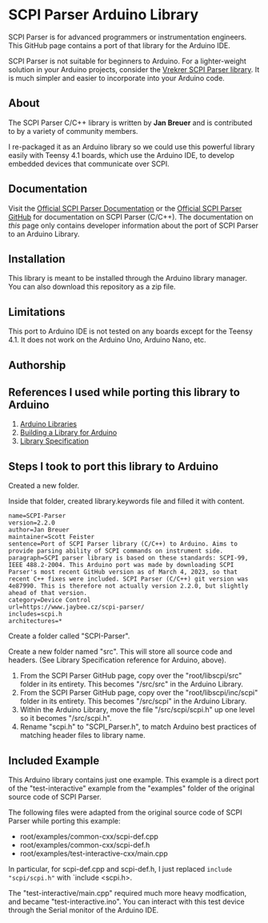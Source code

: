# SCPI Parser Arduino Library
SCPI Parser is for advanced programmers or instrumentation engineers. This GitHub page contains a port of that library for the Arduino IDE.

SCPI Parser is not suitable for beginners to Arduino. For a lighter-weight solution in your Arduino projects, consider the [Vrekrer SCPI Parser library](https://github.com/Vrekrer/Vrekrer_scpi_parser). It is much simpler and easier to incorporate into your Arduino code.

## About
The SCPI Parser C/C++ library is written by **Jan Breuer** and is contributed to by a variety of community members.

I re-packaged it as an Arduino library so we could use this powerful library easily with Teensy 4.1 boards, which use the Arduino IDE, to develop embedded devices that communicate over SCPI.

## Documentation
Visit the [Official SCPI Parser Documentation](https://www.jaybee.cz/scpi-parser/) or the [Official SCPI Parser GitHub](https://github.com/j123b567/scpi-parser)  for documentation on SCPI Parser (C/C++). The documentation on *this* page only contains developer information about the port of SCPI Parser to an Arduino Library.

## Installation
This library is meant to be installed through the Arduino library manager. You can also download this repository as a zip file.

## Limitations
This port to Arduino IDE is not tested on any boards except for the Teensy 4.1. It does not work on the Arduino Uno, Arduino Nano, etc.

## Authorship

## References I used while porting this library to Arduino

1. [Arduino Libraries](https://docs.arduino.cc/hacking/software/Libraries)
1. [Building a Library for Arduino](https://docs.arduino.cc/learn/contributions/arduino-creating-library-guide)
1. [Library Specification](https://arduino.github.io/arduino-cli/0.31/library-specification/)

## Steps I took to port this library to Arduino
Created a new folder.

Inside that folder, created library.keywords file and filled it with content.
```
name=SCPI-Parser
version=2.2.0
author=Jan Breuer
maintainer=Scott Feister
sentence=Port of SCPI Parser library (C/C++) to Arduino. Aims to provide parsing ability of SCPI commands on instrument side.
paragraph=SCPI parser library is based on these standards: SCPI-99, IEEE 488.2-2004. This Arduino port was made by downloading SCPI Parser's most recent GitHub version as of March 4, 2023, so that recent C++ fixes were included. SCPI Parser (C/C++) git version was 4e87990. This is therefore not actually version 2.2.0, but slightly ahead of that version.
category=Device Control
url=https://www.jaybee.cz/scpi-parser/
includes=scpi.h
architectures=*
```

Create a folder called "SCPI-Parser".

Create a new folder named "src". This will store all source code and headers. (See Library Specification reference for Arduino, above).

1. From the SCPI Parser GitHub page, copy over the "root/libscpi/src" folder in its entirety. This becomes "/src/src" in the Arduino Library.
1. From the SCPI Parser GitHub page, copy over the "root/libscpi/inc/scpi" folder in its entirety. This becomes "/src/scpi" in the Arduino Library.
1. Within the Arduino Library, move the file "/src/scpi/scpi.h" up one level so it becomes "/src/scpi.h".
1. Rename "scpi.h" to "SCPI_Parser.h", to match Arduino best practices of matching header files to library name.

## Included Example
This Arduino library contains just one example. This example is a direct port of the "test-interactive" example from the "examples" folder of the original source code of SCPI Parser.

The following files were adapted from the original source code of SCPI Parser while porting this example:
* root/examples/common-cxx/scpi-def.cpp
* root/examples/common-cxx/scpi-def.h
* root/examples/test-interactive-cxx/main.cpp

In particular, for scpi-def.cpp and scpi-def.h, I just replaced `include "scpi/scpi.h"` with `include <scpi.h>.

The "test-interactive/main.cpp" required much more heavy modfication, and became "test-interactive.ino". You can interact with this test device through the Serial monitor of the Arduino IDE.

